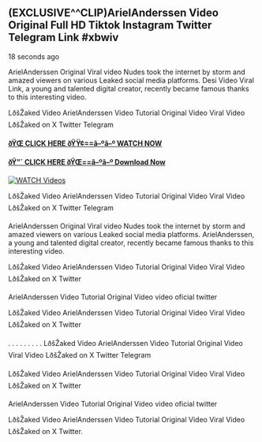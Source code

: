 ## (EXCLUSIVE^^CLIP)ArielAnderssen Video Original Full HD Tiktok Instagram Twitter Telegram Link #xbwiv

18 seconds ago

ArielAnderssen Original Viral video Nudes took the internet by storm and amazed viewers on various Leaked social media platforms. Desi Video Viral Link, a young and talented digital creator, recently became famous thanks to this interesting video.

LðšŽaked Video ArielAnderssen Video Tutorial Original Video Viral Video LðšŽaked on X Twitter Telegram

**[ðŸŒ CLICK HERE ðŸŸ¢==â–ºâ–º WATCH NOW](https://clips-mediaa.blogspot.com/2025/02/video-viral-download.html)**

**[ðŸ”´ CLICK HERE ðŸŒ==â–ºâ–º Download Now](https://clips-mediaa.blogspot.com/2025/02/video-viral-download.html)**

[![WATCH Videos](https://i.imgur.com/dJHk4Zq.gif)](https://clips-mediaa.blogspot.com/2025/02/video-viral-download.html)

LðšŽaked Video ArielAnderssen Video Tutorial Original Video Viral Video LðšŽaked on X Twitter Telegram

ArielAnderssen Original Viral video Nudes took the internet by storm and amazed viewers on various Leaked social media platforms. ArielAnderssen, a young and talented digital creator, recently became famous thanks to this interesting video.

LðšŽaked Video ArielAnderssen Video Tutorial Original Video Viral Video LðšŽaked on X Twitter

ArielAnderssen Video Tutorial Original Video video oficial twitter

LðšŽaked Video ArielAnderssen Video Tutorial Original Video Viral Video LðšŽaked on X Twitter

. . . . . . . . . LðšŽaked Video ArielAnderssen Video Tutorial Original Video Viral Video LðšŽaked on X Twitter Telegram

LðšŽaked Video ArielAnderssen Video Tutorial Original Video Viral Video LðšŽaked on X Twitter

ArielAnderssen Video Tutorial Original Video video oficial twitter

LðšŽaked Video ArielAnderssen Video Tutorial Original Video Viral Video LðšŽaked on X Twitter.